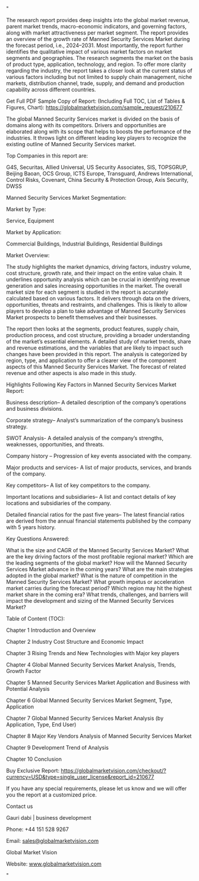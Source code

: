 "

The research report provides deep insights into the global market revenue, parent market trends, macro-economic indicators, and governing factors, along with market attractiveness per market segment. The report provides an overview of the growth rate of Manned Security Services Market during the forecast period, i.e., 2024–2031. Most importantly, the report further identifies the qualitative impact of various market factors on market segments and geographies. The research segments the market on the basis of product type, application, technology, and region. To offer more clarity regarding the industry, the report takes a closer look at the current status of various factors including but not limited to supply chain management, niche markets, distribution channel, trade, supply, and demand and production capability across different countries.

Get Full PDF Sample Copy of Report: (Including Full TOC, List of Tables & Figures, Chart): https://globalmarketvision.com/sample_request/210677

The global Manned Security Services market is divided on the basis of domains along with its competitors. Drivers and opportunities are elaborated along with its scope that helps to boosts the performance of the industries. It throws light on different leading key players to recognize the existing outline of Manned Security Services market.

Top Companies in this report are:

G4S, Securitas, Allied Universal, US Security Associates, SIS, TOPSGRUP, Beijing Baoan, OCS Group, ICTS Europe, Transguard, Andrews International, Control Risks, Covenant, China Security & Protection Group, Axis Security, DWSS

Manned Security Services Market Segmentation:

Market by Type:

Service, Equipment

Market by Application:

Commercial Buildings, Industrial Buildings, Residential Buildings

Market Overview:

The study highlights the market dynamics, driving factors, industry volume, cost structure, growth rate, and their impact on the entire value chain. It underlines opportunity analysis which can be crucial in identifying revenue generation and sales increasing opportunities in the market. The overall market size for each segment is studied in the report is accurately calculated based on various factors. It delivers through data on the drivers, opportunities, threats and restraints, and challenges. This is likely to allow players to develop a plan to take advantage of Manned Security Services Market prospects to benefit themselves and their businesses.

The report then looks at the segments, product features, supply chain, production process, and cost structure, providing a broader understanding of the market’s essential elements. A detailed study of market trends, share and revenue estimations, and the variables that are likely to impact such changes have been provided in this report. The analysis is categorized by region, type, and application to offer a clearer view of the component aspects of this Manned Security Services Market. The forecast of related revenue and other aspects is also made in this study.

Highlights Following Key Factors in Manned Security Services Market Report:

Business description– A detailed description of the company’s operations and business divisions.

Corporate strategy– Analyst’s summarization of the company’s business strategy.

SWOT Analysis- A detailed analysis of the company’s strengths, weaknesses, opportunities, and threats.

Company history – Progression of key events associated with the company.

Major products and services- A list of major products, services, and brands of the company.

Key competitors– A list of key competitors to the company.

Important locations and subsidiaries– A list and contact details of key locations and subsidiaries of the company.

Detailed financial ratios for the past five years– The latest financial ratios are derived from the annual financial statements published by the company with 5 years history.

Key Questions Answered:

What is the size and CAGR of the Manned Security Services Market?
What are the key driving factors of the most profitable regional market?
Which are the leading segments of the global market?
How will the Manned Security Services Market advance in the coming years?
What are the main strategies adopted in the global market?
What is the nature of competition in the Manned Security Services Market?
What growth impetus or acceleration market carries during the forecast period?
Which region may hit the highest market share in the coming era?
What trends, challenges, and barriers will impact the development and sizing of the Manned Security Services Market?

Table of Content (TOC):

Chapter 1 Introduction and Overview

Chapter 2 Industry Cost Structure and Economic Impact

Chapter 3 Rising Trends and New Technologies with Major key players

Chapter 4 Global Manned Security Services Market Analysis, Trends, Growth Factor

Chapter 5 Manned Security Services Market Application and Business with Potential Analysis

Chapter 6 Global Manned Security Services Market Segment, Type, Application

Chapter 7 Global Manned Security Services Market Analysis (by Application, Type, End User)

Chapter 8 Major Key Vendors Analysis of Manned Security Services Market

Chapter 9 Development Trend of Analysis

Chapter 10 Conclusion

Buy Exclusive Report: https://globalmarketvision.com/checkout/?currency=USD&type=single_user_license&report_id=210677

If you have any special requirements, please let us know and we will offer you the report at a customized price.

Contact us

Gauri dabi | business development

Phone: +44 151 528 9267

Email: sales@globalmarketvision.com

Global Market Vision

Website: www.globalmarketvision.com

"
